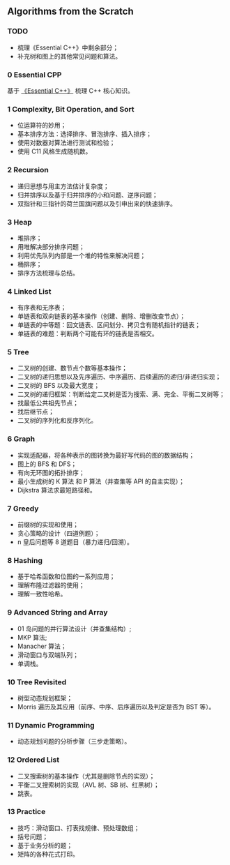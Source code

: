 ## Algorithms from the Scratch

### TODO

* 梳理《Essential C++》中剩余部分；
* 补充树和图上的其他常见问题和算法。

### 0 Essential CPP

基于 [《Essential C++》](https://www.amazon.sg/Essential-C-Stanley-B-Lippman/dp/0201485184) 梳理 C++ 核心知识。

### 1 Complexity, Bit Operation, and Sort

* 位运算符的妙用；
* 基本排序方法：选择排序、冒泡排序、插入排序；
* 使用对数器对算法进行测试和检验；
* 使用 C11 风格生成随机数。

### 2 Recursion

* 递归思想与用主方法估计复杂度；
* 归并排序以及基于归并排序的小和问题、逆序问题；
* 双指针和三指针的荷兰国旗问题以及引申出来的快速排序。

### 3 Heap

* 堆排序；
* 用堆解决部分排序问题；
* 利用优先队列内部是一个堆的特性来解决问题；
* 桶排序；
* 排序方法梳理与总结。

### 4 Linked List

* 有序表和无序表；
* 单链表和双向链表的基本操作（创建、删除、增删改查节点）；
* 单链表的中等题：回文链表、区间划分、拷贝含有随机指针的链表；
* 单链表的难题：判断两个可能有环的链表是否相交。

### 5 Tree

* 二叉树的创建、数节点个数等基本操作；
* 二叉树的递归思想以及先序遍历、中序遍历、后续遍历的递归/非递归实现；
* 二叉树的 BFS 以及最大宽度；
* 二叉树的递归框架：判断给定二叉树是否为搜索、满、完全、平衡二叉树等；
* 找最低公共祖先节点；
* 找后继节点；
* 二叉树的序列化和反序列化。

### 6 Graph

* 实现适配器，将各种表示的图转换为最好写代码的图的数据结构；
* 图上的 BFS 和 DFS；
* 有向无环图的拓扑排序；
* 最小生成树的 K 算法 和 P 算法（并查集等 API 的自主实现）；
* Dijkstra 算法求最短路径和。

### 7 Greedy

* 前缀树的实现和使用；
* 贪心策略的设计（四道例题）；
* n 皇后问题等 8 道题目（暴力递归/回溯）。

### 8 Hashing

* 基于哈希函数和位图的一系列应用；
* 理解布隆过滤器的使用；
* 理解一致性哈希。

### 9 Advanced String and Array

* 01 岛问题的并行算法设计（并查集结构）;
* MKP 算法;
* Manacher 算法；
* 滑动窗口与双端队列；
* 单调栈。

### 10 Tree Revisited

* 树型动态规划框架；
* Morris 遍历及其应用（前序、中序、后序遍历以及判定是否为 BST 等）。

### 11 Dynamic Programming

* 动态规划问题的分析步骤（三步走策略）。

### 12 Ordered List

* 二叉搜索树的基本操作（尤其是删除节点的实现）；
* 平衡二叉搜索树的实现（AVL 树、SB 树、红黑树）；
* 跳表。

### 13 Practice

* 技巧：滑动窗口、打表找规律、预处理数组；
* 括号问题；
* 基于业务分析的题；
* 矩阵的各种花式打印。